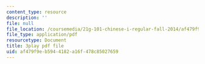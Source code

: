 ```yaml
---
content_type: resource
description: ''
file: null
file_location: /coursemedia/21g-101-chinese-i-regular-fall-2014/af479f9eb5944182a16f478c85027659_oUIGRmcnUtA.pdf
file_type: application/pdf
resourcetype: Document
title: 3play pdf file
uid: af479f9e-b594-4182-a16f-478c85027659
---
```

